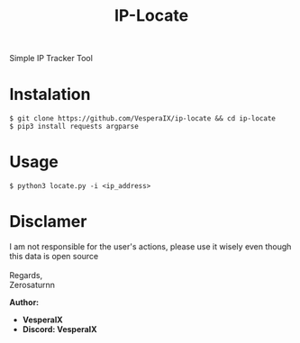 <h1 align="center">IP-Locate</h1>

<br>

Simple IP Tracker Tool

# Instalation
`$ git clone https://github.com/VesperaIX/ip-locate && cd ip-locate`<br>
`$ pip3 install requests argparse`

# Usage
`$ python3 locate.py -i <ip_address>`

# Disclamer
I am not responsible for the user's actions, please use it wisely even though this data is open source
<br>
<br>
Regards,
<br>
Zerosaturnn

**Author:**
- **VesperaIX**
- **Discord: VesperaIX**
